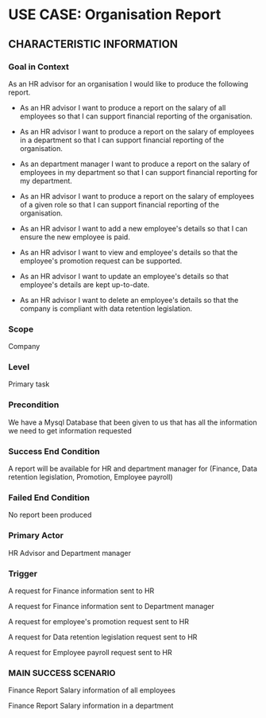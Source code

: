# USE CASE: Organisation Report

## CHARACTERISTIC INFORMATION 

### Goal in Context


As an HR advisor for an  organisation I would like to produce the following report.


- As an HR advisor I want to produce a report on the salary of all employees so that I can support financial reporting of the organisation.

- As an HR advisor I want to produce a report on the salary of employees in a department so that I can support financial reporting of the organisation.
 
- As an department manager I want to produce a report on the salary of employees in my department so that I can support financial reporting for my department.

- As an HR advisor I want to produce a report on the salary of employees of a given role so that I can support financial reporting of the organisation.

- As an HR advisor I want to add a new employee's details so that I can ensure the new employee is paid.

- As an HR advisor I want to view and employee's details so that the employee's promotion request can be supported.

- As an HR advisor I want to update an employee's details so that employee's details are kept up-to-date.

- As an HR advisor I want to delete an employee's details so that the company is compliant with data retention legislation.

### Scope

Company

### Level
 
Primary task

### Precondition 

We have a Mysql Database that been given to us that has all the information we need to  get information requested 

### Success End Condition

A report will be available for HR and department manager for (Finance, Data retention legislation, Promotion, Employee payroll)

### Failed End Condition 

No report been produced 

### Primary Actor 

HR Advisor and Department manager 

### Trigger 

A request for Finance information  sent to HR 

A request for Finance information  sent to Department manager

A request for employee's promotion request  sent to HR 

A request for Data retention legislation request  sent to HR 

A request for Employee payroll request  sent to HR 

### MAIN  SUCCESS SCENARIO 

Finance Report Salary information of all employees 

Finance Report Salary information in a department 
